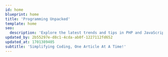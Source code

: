 ```yaml
---
id: home
blueprint: home
title: 'Programming Unpacked'
template: home
seo:
  description: 'Explore the latest trends and tips in PHP and JavaScript coding on our programming blog. Dive into comprehensive guides, industry updates, and cutting-edge examples to elevate your web development skills.'
updated_by: 2b55297e-d8c1-4cda-ab0f-1227112fd652
updated_at: 1701389405
subtitle: 'Simplifying Coding, One Article At A Time!'
---
```

